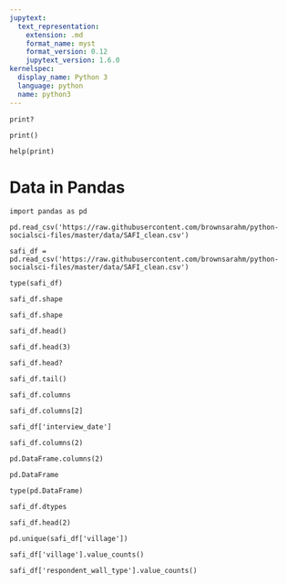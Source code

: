 ```yaml
---
jupytext:
  text_representation:
    extension: .md
    format_name: myst
    format_version: 0.12
    jupytext_version: 1.6.0
kernelspec:
  display_name: Python 3
  language: python
  name: python3
---
```


```{code-cell} ipython3
print?
```

```{code-cell} ipython3
print()
```

```{code-cell} ipython3
help(print)
```

# Data in Pandas

```{code-cell} ipython3
import pandas as pd
```

```{code-cell} ipython3
pd.read_csv('https://raw.githubusercontent.com/brownsarahm/python-socialsci-files/master/data/SAFI_clean.csv')
```

```{code-cell} ipython3
safi_df = pd.read_csv('https://raw.githubusercontent.com/brownsarahm/python-socialsci-files/master/data/SAFI_clean.csv')
```

```{code-cell} ipython3
type(safi_df)
```

```{code-cell} ipython3
safi_df.shape
```

```{code-cell} ipython3
safi_df.shape
```

```{code-cell} ipython3
safi_df.head()
```

```{code-cell} ipython3
safi_df.head(3)
```

```{code-cell} ipython3
safi_df.head?
```

```{code-cell} ipython3
safi_df.tail()
```

```{code-cell} ipython3
safi_df.columns
```

```{code-cell} ipython3
safi_df.columns[2]
```

```{code-cell} ipython3
safi_df['interview_date']
```

```{code-cell} ipython3
safi_df.columns(2)
```

```{code-cell} ipython3
pd.DataFrame.columns(2)
```

```{code-cell} ipython3
pd.DataFrame
```

```{code-cell} ipython3
type(pd.DataFrame)
```

```{code-cell} ipython3
safi_df.dtypes
```

```{code-cell} ipython3
safi_df.head(2)
```

```{code-cell} ipython3
pd.unique(safi_df['village'])
```

```{code-cell} ipython3
safi_df['village'].value_counts()
```

```{code-cell} ipython3
safi_df['respondent_wall_type'].value_counts()
```

```{code-cell} ipython3

```
